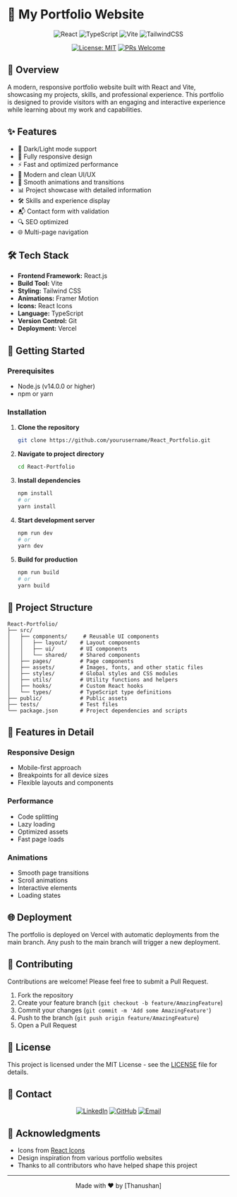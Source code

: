 # 🚀 My Portfolio Website

<div align="center">

![React](https://img.shields.io/badge/React-20232A?style=for-the-badge&logo=react&logoColor=61DAFB)
![TypeScript](https://img.shields.io/badge/TypeScript-007ACC?style=for-the-badge&logo=typescript&logoColor=white)
![Vite](https://img.shields.io/badge/Vite-646CFF?style=for-the-badge&logo=vite&logoColor=white)
![TailwindCSS](https://img.shields.io/badge/Tailwind_CSS-38B2AC?style=for-the-badge&logo=tailwind-css&logoColor=white)

[![License: MIT](https://img.shields.io/badge/License-MIT-yellow.svg?style=for-the-badge)](https://opensource.org/licenses/MIT)
[![PRs Welcome](https://img.shields.io/badge/PRs-welcome-brightgreen.svg?style=for-the-badge)](http://makeapullrequest.com)

</div>

## 📝 Overview

A modern, responsive portfolio website built with React and Vite, showcasing my projects, skills, and professional experience. This portfolio is designed to provide visitors with an engaging and interactive experience while learning about my work and capabilities.

## ✨ Features

- 🌙 Dark/Light mode support
- 📱 Fully responsive design
- ⚡ Fast and optimized performance
- 🎨 Modern and clean UI/UX
- 🔄 Smooth animations and transitions
- 📊 Project showcase with detailed information
- 🛠️ Skills and experience display
- 📬 Contact form with validation
- 🔍 SEO optimized
- 🌐 Multi-page navigation

## 🛠️ Tech Stack

- **Frontend Framework:** React.js
- **Build Tool:** Vite
- **Styling:** Tailwind CSS
- **Animations:** Framer Motion
- **Icons:** React Icons
- **Language:** TypeScript
- **Version Control:** Git
- **Deployment:** Vercel

## 🚀 Getting Started

### Prerequisites

- Node.js (v14.0.0 or higher)
- npm or yarn

### Installation

1. **Clone the repository**
   ```bash
   git clone https://github.com/yourusername/React_Portfolio.git
   ```

2. **Navigate to project directory**
   ```bash
   cd React-Portfolio
   ```

3. **Install dependencies**
   ```bash
   npm install
   # or
   yarn install
   ```

4. **Start development server**
   ```bash
   npm run dev
   # or
   yarn dev
   ```

5. **Build for production**
   ```bash
   npm run build
   # or
   yarn build
   ```

## 📁 Project Structure

```
React-Portfolio/
├── src/
│   ├── components/     # Reusable UI components
│   │   ├── layout/    # Layout components
│   │   ├── ui/        # UI components
│   │   └── shared/    # Shared components
│   ├── pages/         # Page components
│   ├── assets/        # Images, fonts, and other static files
│   ├── styles/        # Global styles and CSS modules
│   ├── utils/         # Utility functions and helpers
│   ├── hooks/         # Custom React hooks
│   └── types/         # TypeScript type definitions
├── public/            # Public assets
├── tests/             # Test files
└── package.json       # Project dependencies and scripts
```

## 🎨 Features in Detail

### Responsive Design
- Mobile-first approach
- Breakpoints for all device sizes
- Flexible layouts and components

### Performance
- Code splitting
- Lazy loading
- Optimized assets
- Fast page loads

### Animations
- Smooth page transitions
- Scroll animations
- Interactive elements
- Loading states

## 🌐 Deployment

The portfolio is deployed on Vercel with automatic deployments from the main branch. Any push to the main branch will trigger a new deployment.

## 🤝 Contributing

Contributions are welcome! Please feel free to submit a Pull Request.

1. Fork the repository
2. Create your feature branch (`git checkout -b feature/AmazingFeature`)
3. Commit your changes (`git commit -m 'Add some AmazingFeature'`)
4. Push to the branch (`git push origin feature/AmazingFeature`)
5. Open a Pull Request

## 📝 License

This project is licensed under the MIT License - see the [LICENSE](LICENSE) file for details.

## 👥 Contact

<div align="center">

[![LinkedIn](https://img.shields.io/badge/LinkedIn-0077B5?style=for-the-badge&logo=linkedin&logoColor=white)](https://https://www.linkedin.com/in/thanushan-logenthiran-76b060371/)
[![GitHub](https://img.shields.io/badge/GitHub-100000?style=for-the-badge&logo=github&logoColor=white)](https://github.com/Thanushan1022)
[![Email](https://img.shields.io/badge/Email-D14836?style=for-the-badge&logo=gmail&logoColor=white)](mailto:thanushan1022@gmail.com)

</div>

## 🙏 Acknowledgments

- Icons from [React Icons](https://react-icons.github.io/react-icons/)
- Design inspiration from various portfolio websites
- Thanks to all contributors who have helped shape this project

---

<div align="center">
Made with ❤️ by [Thanushan]
</div>
